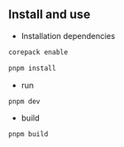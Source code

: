 ## Install and use

- Installation dependencies

```bash
corepack enable

pnpm install
```

- run

```bash
pnpm dev
```

- build

```bash
pnpm build
```
